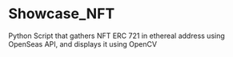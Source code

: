 # Showcase_NFT
Python Script that gathers NFT ERC 721 in ethereal address using OpenSeas API, and displays it using OpenCV
